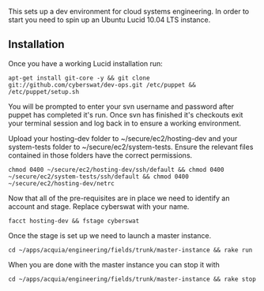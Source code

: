 This sets up a dev environment for cloud systems engineering.  In order to start you need to spin up an Ubuntu Lucid 10.04 LTS instance.

Installation
-----------
Once you have a working Lucid installation run:

    apt-get install git-core -y && git clone git://github.com/cyberswat/dev-ops.git /etc/puppet && /etc/puppet/setup.sh

You will be prompted to enter your svn username and password after puppet has completed it's run.  Once svn has finished it's checkouts exit your terminal session and log back in to ensure a working environment.

Upload your hosting-dev folder to ~/secure/ec2/hosting-dev and your system-tests folder to ~/secure/ec2/system-tests.  Ensure the relevant files contained in those folders have the correct permissions.

    chmod 0400 ~/secure/ec2/hosting-dev/ssh/default && chmod 0400 ~/secure/ec2/system-tests/ssh/default && chmod 0400 ~/secure/ec2/hosting-dev/netrc

Now that all of the pre-requisites are in place we need to identify an account and stage.  Replace cyberswat with your name.

    facct hosting-dev && fstage cyberswat

Once the stage is set up we need to launch a master instance.

    cd ~/apps/acquia/engineering/fields/trunk/master-instance && rake run

When you are done with the master instance you can stop it with

    cd ~/apps/acquia/engineering/fields/trunk/master-instance && rake stop

